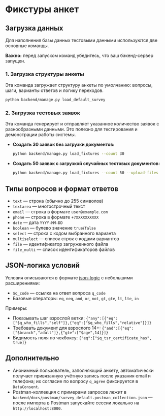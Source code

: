 # Фикстуры анкет

## Загрузка данных

Для наполнения базы данных тестовыми данными используются две основные команды.

**Важно:** перед запуском команд убедитесь, что ваш бэкенд-сервер запущен.

### 1. Загрузка структуры анкеты

Эта команда загружает структуру анкеты по умолчанию: вопросы, шаги, варианты ответов и логику переходов.

```bash
python backend/manage.py load_default_survey
```

### 2. Загрузка тестовых заявок

Эта команда генерирует и отправляет указанное количество заявок с разнообразными данными. Это полезно для тестирования и демонстрации работы системы.

- **Создать 30 заявок без загрузки документов:**
  ```bash
  python backend/manage.py load_fixtures --count 30
  ```

- **Создать 50 заявок с загрузкой случайных тестовых документов:**
  ```bash
  python backend/manage.py load_fixtures --count 50 --upload-files
  ```

## Типы вопросов и формат ответов
- `text` — строка (обычно до 255 символов)
- `textarea` — многострочный текст
- `email` — строка в формате `user@example.com`
- `phone` — строка в формате `+7XXXXXXXXXX`
- `date` — дата `YYYY-MM-DD`
- `boolean` — булево значение `true`/`false`
- `select` — строка с кодом выбранного варианта
- `multiselect` — список строк с кодами вариантов
- `file` — идентификатор загруженного файла
- `file_multi` — список идентификаторов файлов

## JSON-логика условий
Условия описываются в формате [json-logic](https://jsonlogic.com/) с небольшими расширениями:
- `$q_code` — ссылка на ответ вопроса `q_code`
- Базовые операторы: `eq`, `neq`, `and`, `or`, `not`, `gt`, `gte`, `lt`, `lte`, `in`

Примеры:
- Показывать шаг взрослой ветки: `{"any":[{"eq":["$q_who_fills","self"]},{"eq":["$q_who_fills","relative"]}]}`
- Требовать документ для взрослого 14+: `{"and":[{"eq":["$branch","adult"]},{"gte":["$age",14]}]}`
- Видимость поля по чекбоксу: `{"eq":["$q_tsr_certificate_has", true]}`

## Дополнительно
- Анонимный пользователь, заполняющий анкету, автоматически получает
  привязанную учётную запись после указания email и телефона; их согласие по
  вопросу `q_agree` фиксируется в `DataConsent`.
- Postman-коллекция с примерами запросов лежит в
  `backend/docs/postman/survey_default.postman_collection.json` — после импорта
  в Postman запускайте сессии локально на `http://localhost:8000`.